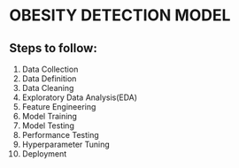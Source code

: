# OBESITY DETECTION MODEL
## Steps to follow:
1. Data Collection
2. Data Definition
3. Data Cleaning
4. Exploratory Data Analysis(EDA)
5. Feature Engineering 
6. Model Training 
7. Model Testing
8. Performance Testing
9. Hyperparameter Tuning
10. Deployment
